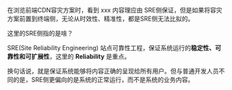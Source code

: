 在浏览前端CDN容灾方案时，看到 xxx 内容理应由 SRE侧保证，但是如果将容灾方案前置到终端侧，无论从时效性、精准性，都是SRE侧无法比拟的。

这里的SRE侧指的是啥？

SRE(Site Reliability Engineering) 站点可靠性工程，保证系统运行的**稳定性、可靠性和可扩展性**，这里的 **Reliability** 是重点。

换句话说，就是保证系统能够将内容正确的呈现给所有用户。但与普通开发人员不同的是，SRE侧更偏向的是系统的正常运行，而不是系统的业务内容。